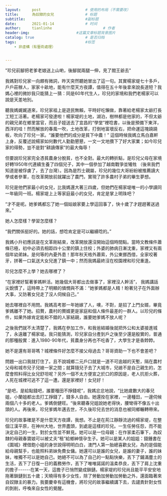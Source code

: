 ```yaml
---
layout:     post   				    # 使用的布局（不需要改）
title:      為奴隸的女兒				# 标题 
subtitle:   					    #副标题
date:       2021-01-14				# 时间
author:     tianlinhe 						# 作者
header-img:					 	#这篇文章标题背景图片
catalog: true 						# 是否归档
tags:								#标签
    - 非虛構（有藝術處理）


---
```


"珍兒前腳把老爹老娘送上山喲，後腳就兩腿一伸，見了閻王爺去"

我媽對珍兒家一向頗有微詞，昨天突然聽她冒出了這一句。其實楊家堤七十多戶，戶戶莊稼人，家家十畝地，能有什麼天方夜譚，值得在五十年後拿來說長道短？我媽心裡的微妙我只能猜上一猜：同是60年代生人，珍兒的家境和我們老楊家可以說是天差地別。

聽我媽娓娓道來，珍兒家祖上是遊民無賴，平時好吃懶做，靠著給老楊家太爺打長工短工活著。老楊家可發達啦！楊家堤的土地，湖泊，樹林都是他家的，不但太爺的親兄弟在鄉里當官，而且子姪送去了宜昌的“學堂”裡唸書，以後是預備下東洋，西洋的哇！然而解放的春風一吹，土地改革，打倒地富壞反右，把命運這塊蹺蹺板，吹向了珍兒一家。“誰要他們的成分是貧下中農！” 這個時候我媽立馬白嘉軒上身，反覆述說楊家如何數代人勤勤懇懇，一文一文地攢下了好大家業；如今珍兒家的得勢，豈不是對“耕讀傳家”的最大侮辱！

但要說珍兒家完全憑貧農身分脫貧，也不全對。最大的轉折點，是珍兒父母在家境好轉1950年代連續生養了四個兒子，其中一個參加了越南戰爭並犧牲 （後來我們知道是被俘虜了，去了台灣）。因為是烈士親屬，珍兒的幾位大哥紛紛被推薦讀大學或者參軍，在改革開放前就躍出了農門，實現了許多農村子弟的畢生夢想。

珍兒是他們家最小的女兒，比我媽還大著三四歲，但她們在楊家堤唯一的小學讀同一年級同一班。楊家堤上上等家庭最小的女兒，肯定是掌上明珠吧？

“才不是呢。她爹媽都忘了她一個姑娘家要上學這回事了，快十歲了才趕趕著送過來。”

她人怎麼樣？學習怎麼樣？

“我們關係挺好的。她的話，想唸肯定是可以繼續唸的。”

我媽小升初應該是在文革剛結束，改革開放還沒開始這個時間點。當時文教條件蕭條已極，初中必須去相距四十公里的鎮上住校；外婆的肺病日漸沈重，家裡又有兩個年幼弟妹。是何等的內憂外患！那年秋天格外蕭索，外公東挪西借，全家咬著牙，拼著一口氣送大女兒進了鎮一中；然而我媽最終沒在校園裡和珍兒重逢。

珍兒怎麼不上學？她去哪裡了？

“在家裡好幫著爹媽幹活。她幾個大哥都出去做事了，家裡沒人幹活”， 我媽講話尖銳慣了，這時帶上了明顯的憐憫與不滿：“她爹媽都是人精！盼著兒子在外面辦大事，又防著女兒走了沒人伺候自己。”

她去哪裡自不用問。我媽高考那一年她嫁了人，噢，不對，是招了上門女婿，畢竟爹媽離不了她。招贅，農村的贅婿更是家庭和個人條件最差的一群人。以珍兒的條件，如果外嫁肯定能和不錯的人家結親，誰要她爹媽不放人呢？

之後我們就不太清楚了，我媽在參加工作，和我爸結婚後就把外公和太婆接進城了，永遠離了楊家堤。我只能猜測，珍兒家自分產到戶之後至少還是殷實的，普通的那種殷實：進入1980-90年代，貧農身分再也不吃香了，大學生才是香餑餑。

她不是還有哥哥嗎？城裡條件好怎麼不接父母過去？哥哥資助一下也不會差吧？

問題一出口我就打住了。且不說城鄉二元戶口就是一道不可逾越的天塹，隔在農村父母和城市兒子兒媳一家之間；就算隨兒子去了大城市，兒媳不是自己親生的，怎麼會照料得比女兒舒坦呢？另外一個不太方便宣之於口的原因是，老人抗拒火葬，人死在城裡可逃不了這一遭。還是家裡好！女兒好！

“是吧，是給點錢吧，誰要種田不掙錢呢”，我媽忿忿地說，“比她歲數大的春兒姐，小蘭姐都出去打工掙錢了，錢多人自由。她還拴在家裡，一邊種田，一邊伺候兩個八十多的老人。爹媽倒健旺。“後來聽春兒姐說她老得快，腰彎得不像五十出頭的人。再後來，珍兒爹媽年邁去世，不久後珍兒去世的消息也被同鄉輾轉帶來。

珍兒的故事確是不是什麼天方夜譚，我想。不止是在荊江靜靜流過的楊家堤，在整個江漢平原，在神州大地，世界盡頭，到處是這樣的珍兒。一生任勞任怨，而不能決定自己的一生，對於女性並不鮮見。她可以是一位母親：在作家柔石筆下，為奴隸的母親春寶娘可以被丈夫“租”給鄉紳懷孕生子。她可以是某人的姐姐：錢鍾書在《圍城》裡借飽小姐的身世說得明明白白，澳門人第一胎總喜歡女兒，為的是個能給母親幫手，也能照料弟妹免費女傭。她還可以是誰的女兒，是誰的妻子，誰的妹妹，唯獨不可以是她自己。她絕不可以為了自己的一點點快樂，丟下了鋪滿塵土的生活，丟下了日復一日的義務勞作，丟下了唯唯諾諾的溫柔恭良，丟下了肩上沈重的擔子------在某一天，這擔子已悄然變成鎖鏈。楊家堤的珍兒尚且能平平安安地拖著鎖鏈到五十歲；天曉得有多少女性，除了勞動加勞動加勞動之外，還面臨著來自奴隸主的暴力。我要慶幸有這機會，將珍兒的故事繼續講下去，去譴責針對女性的剝削，呼喚來自女性的覺醒。



